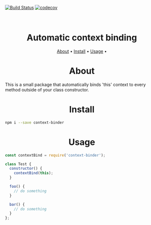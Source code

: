 [![Build Status](https://travis-ci.com/BalenD/AutoBinder.svg?branch=master)](https://travis-ci.com/BalenD/AutoBinder)
[![codecov](https://codecov.io/gh/BalenD/AutoBinder/branch/master/graph/badge.svg)](https://codecov.io/gh/BalenD/AutoBinder)

<h1 align="center">
  <br>
  Automatic context binding
  <br>
</h1>

<p align="center">
  <a href="#about">About</a> •
  <a href="#install">Install</a> •
  <a href="#usage">Usage</a> •
</p>

<h1 align="center" id="#about">About</h1>
This is a small package that automatically binds 'this' context to every method outside of your class constructor.
<h1 align="center" id="#install">Install</h1>

```bash
npm i --save context-binder
```

<h1 align="center" id="#usage">Usage</h1>

```javascript
const contextBind = require('context-binder');

class Test {
  constructor() {
    contextBind(this);
  }

  foo() {
    // do something
  }

  bar() {
    // do something
  }
};
```
